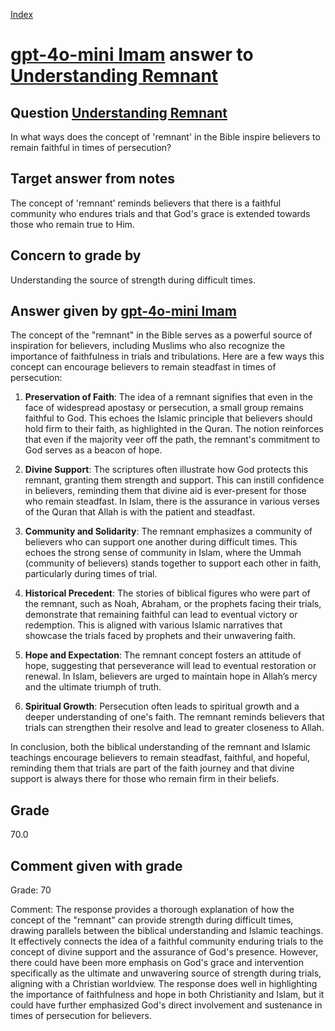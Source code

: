 
[Index](../../index.md)
# [gpt-4o-mini Imam](../../answering_models/gpt-4o-mini_Imam.md) answer to [Understanding Remnant](../../questions/Understanding_Remnant.md)

## Question [Understanding Remnant](../../questions/Understanding_Remnant.md)
In what ways does the concept of 'remnant' in the Bible inspire believers to remain faithful in times of persecution?

## Target answer from notes
The concept of 'remnant' reminds believers that there is a faithful community who endures trials and that God's grace is extended towards those who remain true to Him.

## Concern to grade by
Understanding the source of strength during difficult times.

## Answer given by [gpt-4o-mini Imam](../../answering_models/gpt-4o-mini_Imam.md)
The concept of the "remnant" in the Bible serves as a powerful source of inspiration for believers, including Muslims who also recognize the importance of faithfulness in trials and tribulations. Here are a few ways this concept can encourage believers to remain steadfast in times of persecution:

1. **Preservation of Faith**: The idea of a remnant signifies that even in the face of widespread apostasy or persecution, a small group remains faithful to God. This echoes the Islamic principle that believers should hold firm to their faith, as highlighted in the Quran. The notion reinforces that even if the majority veer off the path, the remnant's commitment to God serves as a beacon of hope.

2. **Divine Support**: The scriptures often illustrate how God protects this remnant, granting them strength and support. This can instill confidence in believers, reminding them that divine aid is ever-present for those who remain steadfast. In Islam, there is the assurance in various verses of the Quran that Allah is with the patient and steadfast. 

3. **Community and Solidarity**: The remnant emphasizes a community of believers who can support one another during difficult times. This echoes the strong sense of community in Islam, where the Ummah (community of believers) stands together to support each other in faith, particularly during times of trial.

4. **Historical Precedent**: The stories of biblical figures who were part of the remnant, such as Noah, Abraham, or the prophets facing their trials, demonstrate that remaining faithful can lead to eventual victory or redemption. This is aligned with various Islamic narratives that showcase the trials faced by prophets and their unwavering faith. 

5. **Hope and Expectation**: The remnant concept fosters an attitude of hope, suggesting that perseverance will lead to eventual restoration or renewal. In Islam, believers are urged to maintain hope in Allah’s mercy and the ultimate triumph of truth. 

6. **Spiritual Growth**: Persecution often leads to spiritual growth and a deeper understanding of one's faith. The remnant reminds believers that trials can strengthen their resolve and lead to greater closeness to Allah.

In conclusion, both the biblical understanding of the remnant and Islamic teachings encourage believers to remain steadfast, faithful, and hopeful, reminding them that trials are part of the faith journey and that divine support is always there for those who remain firm in their beliefs.

## Grade
70.0

## Comment given with grade
Grade: 70

Comment: The response provides a thorough explanation of how the concept of the "remnant" can provide strength during difficult times, drawing parallels between the biblical understanding and Islamic teachings. It effectively connects the idea of a faithful community enduring trials to the concept of divine support and the assurance of God's presence. However, there could have been more emphasis on God's grace and intervention specifically as the ultimate and unwavering source of strength during trials, aligning with a Christian worldview. The response does well in highlighting the importance of faithfulness and hope in both Christianity and Islam, but it could have further emphasized God's direct involvement and sustenance in times of persecution for believers.
